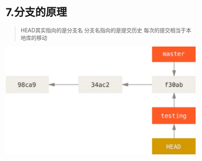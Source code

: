 # 7.分支的原理

>HEAD其实指向的是分支名
>分支名指向的是提交历史
>每次的提交相当于本地库的移动



![](_v_images/20200326212903812_8117.png)



















